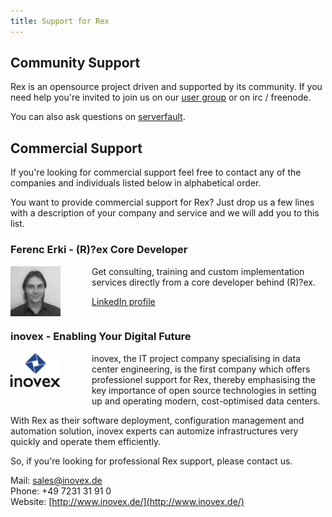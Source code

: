```yaml
---
title: Support for Rex
---
```


## Community Support

Rex is an opensource project driven and supported by its community. If you need help you're invited to join us on our [user group](https://groups.google.com/forum/#!forum/rex-users) or on irc / freenode.

You can also ask questions on [serverfault](http://serverfault.com/questions/tagged/rex).

## Commercial Support

If you're looking for commercial support feel free to contact any of the companies and individuals listed below in alphabetical order.

You want to provide commercial support for Rex? Just drop us a few lines with a description of your company and service and we will add you to this list.

### Ferenc Erki - (R)?ex Core Developer

<img style="float:left; padding-right: 50px;" src="/public/images/skin/rexify.org/ferki.jpg" width="80" height="80" />

Get consulting, training and custom implementation services directly from a core developer behind (R)?ex.

<a href="https://www.linkedin.com/in/ferki/" class="btn">LinkedIn profile</a>
<div style="clear:both;"></div>

### inovex - Enabling Your Digital Future

<img style="float:left; padding-right: 50px; padding-bottom: 20px;" src="/public/images/skin/rexify.org/inovex_logo.png" width="80" />

inovex, the IT project company specialising in data center engineering, is the first company which offers professionel support for Rex, thereby emphasising the key importance of open source technologies in setting up and operating modern, cost-optimised data centers.

With Rex as their software deployment, configuration management and automation solution, inovex experts can automize infrastructures very quickly and operate them efficiently.

So, if you're looking for professional Rex support, please contact us.

Mail: [sales@inovex.de](mailto:sales@inovex.de)  
Phone: +49 7231 31 91 0  
Website: [http://www.inovex.de/](http://www.inovex.de/)

<div style="clear:both;"></div>
